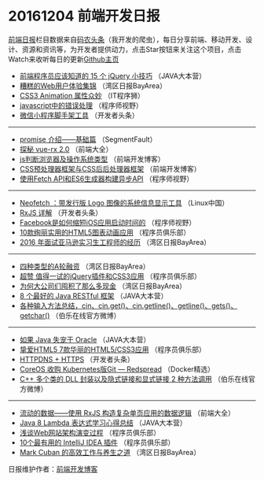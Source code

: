 # 20161204 前端开发日报

[前端日报](https://qdkfweb.cn/c/news)栏目数据来自[码农头条](https://toutiao.qdkfweb.cn/)（我开发的爬虫），每日分享前端、移动开发、设计、资源和资讯等，为开发者提供动力，点击Star按钮来关注这个项目，点击Watch来收听每日的更新[Github主页](https://github.com/kujian/frontendDaily)
* [前端程序员应该知道的 15 个 jQuery 小技巧](https://toutiao.qdkfweb.cn/16782.html) （JAVA大本营）
* [糟糕的Web用户体验集锦](https://toutiao.qdkfweb.cn/16732.html) （湾区日报BayArea）
* [CSS3 Animation 属性众妙](https://toutiao.qdkfweb.cn/16752.html) （IT程序狮）
* [javascript中的错误处理](https://toutiao.qdkfweb.cn/16768.html) （程序师视野）
* [微信小程序脚手架工具](https://toutiao.qdkfweb.cn/16793.html) （开发者头条）

***
* [promise 介绍——基础篇](https://toutiao.qdkfweb.cn/16762.html) （SegmentFault）
* [探秘 vue-rx 2.0](https://toutiao.qdkfweb.cn/16744.html) （前端大全）
* [js判断浏览器及操作系统类型](https://toutiao.qdkfweb.cn/16754.html) （前端开发博客）
* [CSS预处理器框架与CSS后后处理器框架](https://toutiao.qdkfweb.cn/16753.html) （前端开发博客）
* [使用Fetch API和ES6生成器构建异步API](https://toutiao.qdkfweb.cn/16767.html) （程序师视野）

***
* [Neofetch ：带发行版 Logo 图像的系统信息显示工具](https://toutiao.qdkfweb.cn/16741.html) （Linux中国）
* [RxJS 详解](https://toutiao.qdkfweb.cn/16796.html) （开发者头条）
* [Facebook是如何缩短iOS应用启动时间的](https://toutiao.qdkfweb.cn/16769.html) （程序师视野）
* [10款绚丽实用的HTML5图表动画应用](https://toutiao.qdkfweb.cn/16786.html) （程序员俱乐部）
* [2016 年面试亚马逊实习生工程师的经历](https://toutiao.qdkfweb.cn/16734.html) （湾区日报BayArea）

***
* [四种类型的A轮融资](https://toutiao.qdkfweb.cn/16733.html) （湾区日报BayArea）
* [超赞 值得一试的jQuery插件和CSS3应用](https://toutiao.qdkfweb.cn/16784.html) （程序员俱乐部）
* [为何大公司们囤积了那么多现金](https://toutiao.qdkfweb.cn/16736.html) （湾区日报BayArea）
* [8 个最好的 Java RESTful 框架](https://toutiao.qdkfweb.cn/16783.html) （JAVA大本营）
* [各种输入方法总结，cin、cin.get()、cin.getline()、getline()、gets()、getchar()](https://toutiao.qdkfweb.cn/16717.html) （伯乐在线官方微博）

***
* [如果 Java 失宠于 Oracle](https://toutiao.qdkfweb.cn/16779.html) （JAVA大本营）
* [挚爱HTML5 7款华丽的HTML5/CSS3应用](https://toutiao.qdkfweb.cn/16788.html) （程序员俱乐部）
* [HTTPDNS + HTTPS](https://toutiao.qdkfweb.cn/16843.html) （开发者头条）
* [CoreOS 收购 Kubernetes版Git &#8212; Redspread](https://toutiao.qdkfweb.cn/16778.html) （Docker精选）
* [C++ 多个类的 DLL 封装以及隐式链接和显式链接 2 种方法调用](https://toutiao.qdkfweb.cn/16815.html) （伯乐在线官方微博）

***
* [流动的数据——使用 RxJS 构造复杂单页应用的数据逻辑](https://toutiao.qdkfweb.cn/16856.html) （前端大全）
* [Java 8 Lambda 表达式学习心得总结](https://toutiao.qdkfweb.cn/16780.html) （JAVA大本营）
* [浅谈Web网站架构演变过程](https://toutiao.qdkfweb.cn/16789.html) （程序员俱乐部）
* [10个最有用的 IntelliJ IDEA 插件](https://toutiao.qdkfweb.cn/16785.html) （程序员俱乐部）
* [Mark Cuban 的高效工作与养生之道](https://toutiao.qdkfweb.cn/16737.html) （湾区日报BayArea）

日报维护作者：[前端开发博客](https://qdkfweb.cn/) 